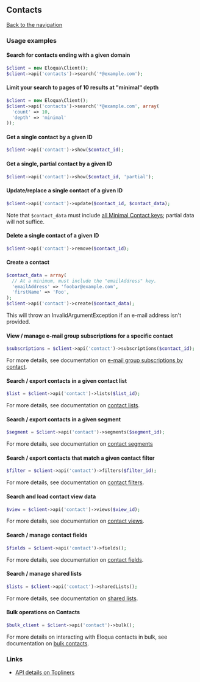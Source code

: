## Contacts
[Back to the navigation](index.md)

### Usage examples

#### Search for contacts ending with a given domain
```php
$client = new Eloqua\Client();
$client->api('contacts')->search('*@example.com');
```

#### Limit your search to pages of 10 results at "minimal" depth
```php
$client = new Eloqua\Client();
$client->api('contacts')->search('*@example.com', array(
  'count' => 10,
  'depth' => 'minimal'
));
```

#### Get a single contact by a given ID
```php
$client->api('contact')->show($contact_id);
```

#### Get a single, partial contact by a given ID
```php
$client->api('contact')->show($contact_id, 'partial');
```

#### Update/replace a single contact of a given ID
```php
$client->api('contact')->update($contact_id, $contact_data);
```
Note that `$contact_data` must include [all Minimal Contact keys]; partial data
will not suffice.

#### Delete a single contact of a given ID
```php
$client->api('contact')->remove($contact_id);
```

#### Create a contact
```php
$contact_data = array(
  // At a minimum, must include the "emailAddress" key.
  'emailAddress' => 'foobar@example.com',
  'firstName' => 'Foo',
);
$client->api('contact')->create($contact_data);
```
This will throw an InvalidArgumentException if an e-mail address isn't provided.

#### View / manage e-mail group subscriptions for a specific contact
```php
$subscriptions = $client->api('contact')->subscriptions($contact_id);
```
For more details, see documentation on
[e-mail group subscriptions by contact](contacts/subscriptions.md).

#### Search / export contacts in a given contact list
```php
$list = $client->api('contact')->lists($list_id);
```
For more details, see documentation on [contact lists](contacts/list.md).

#### Search / export contacts in a given segment
```php
$segment = $client->api('contact')->segments($segment_id);
```
For more details, see documentation on [contact segments](contacts/segment.md)

#### Search / export contacts that match a given contact filter
```php
$filter = $client->api('contact')->filters($filter_id);
```
For more details, see documentation on [contact filters](contacts/filters.md).

#### Search and load contact view data
```php
$view = $client->api('contact')->views($view_id);
```
For more details, see documentation on [contact views](contacts/views.md).

#### Search / manage contact fields
```php
$fields = $client->api('contact')->fields();
```
For more details, see documentation on [contact fields](contacts/fields.md).

#### Search / manage shared lists
```php
$lists = $client->api('contact')->sharedLists();
```
For more details, see documentation on [shared lists](contacts/shared-lists.md).

#### Bulk operations on Contacts
```php
$bulk_client = $client->api('contact')->bulk();
```
For more details on interacting with Eloqua contacts in bulk, see documentation
on [bulk contacts](contacts/bulk.md).

### Links

* [API details on Topliners](http://topliners.eloqua.com/docs/DOC-3070)

[all Minimal Contact keys]: http://secure.eloqua.com/api/docs/Static/Rest/2.0/doc.htm#Contact
